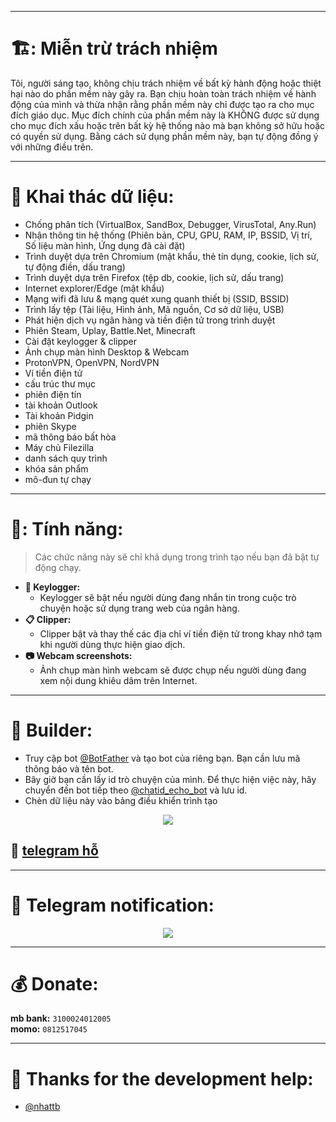 

***

# 🏗️: Miễn trừ trách nhiệm
Tôi, người sáng tạo, không chịu trách nhiệm về bất kỳ hành động hoặc thiệt hại nào do phần mềm này gây ra. Bạn chịu hoàn toàn trách nhiệm về hành động của mình và thừa nhận rằng phần mềm này chỉ được tạo ra cho mục đích giáo dục. Mục đích chính của phần mềm này là KHÔNG được sử dụng cho mục đích xấu hoặc trên bất kỳ hệ thống nào mà bạn không sở hữu hoặc có quyền sử dụng. Bằng cách sử dụng phần mềm này, bạn tự động đồng ý với những điều trên.

***

# 🔱 Khai thác dữ liệu:
- Chống phân tích (VirtualBox, SandBox, Debugger, VirusTotal, Any.Run)
- Nhận thông tin hệ thống (Phiên bản, CPU, GPU, RAM, IP, BSSID, Vị trí, Số liệu màn hình, Ứng dụng đã cài đặt)
- Trình duyệt dựa trên Chromium (mật khẩu, thẻ tín dụng, cookie, lịch sử, tự động điền, dấu trang)
- Trình duyệt dựa trên Firefox (tệp db, cookie, lịch sử, dấu trang)
- Internet explorer/Edge (mật khẩu)
- Mạng wifi đã lưu & mạng quét xung quanh thiết bị (SSID, BSSID)
- Trình lấy tệp (Tài liệu, Hình ảnh, Mã nguồn, Cơ sở dữ liệu, USB)
- Phát hiện dịch vụ ngân hàng và tiền điện tử trong trình duyệt
- Phiên Steam, Uplay, Battle.Net, Minecraft
- Cài đặt keylogger & clipper
- Ảnh chụp màn hình Desktop & Webcam
- ProtonVPN, OpenVPN, NordVPN
- Ví tiền điện tử
- cấu trúc thư mục
- phiên điện tín
- tài khoản Outlook
- Tài khoản Pidgin
- phiên Skype
- mã thông báo bất hòa
- Máy chủ Filezilla
- danh sách quy trình
- khóa sản phẩm
- mô-đun tự chạy

***

# 📁: Tính năng:
> Các chức năng này sẽ chỉ khả dụng trong trình tạo nếu bạn đã bật tự động chạy.
* **:musical_keyboard: Keylogger:**
  * Keylogger sẽ bật nếu người dùng đang nhắn tin trong cuộc trò chuyện hoặc sử dụng trang web của ngân hàng.
* **:clipboard: Clipper:**
  * Clipper bật và thay thế các địa chỉ ví tiền điện tử trong khay nhớ tạm khi người dùng thực hiện giao dịch.
* **:camera: Webcam screenshots:**
  * Ảnh chụp màn hình webcam sẽ được chụp nếu người dùng đang xem nội dung khiêu dâm trên Internet.
***

# :hammer: Builder:
* Truy cập bot [@BotFather](https://t.me/BotFather) và tạo bot của riêng bạn. Bạn cần lưu mã thông báo và tên bot.
* Bây giờ bạn cần lấy id trò chuyện của mình. Để thực hiện việc này, hãy chuyển đến bot tiếp theo [@chatid_echo_bot](https://t.me/chatid_echo_bot) và lưu id.
* Chèn dữ liệu này vào bảng điều khiển trình tạo

<p align="center">
  <img src="Images/Builder.jpg">
</p>

## :robot: [telegram hỗ  ](https://t.me/+nrcKniCAH_M2YmVl)

***

# :loudspeaker: Telegram notification:
<p align="center">
  <img src="Images/report.png">
</p>

***

# :moneybag: Donate:
**mb bank:** `3100024012005`  
**momo:** `0812517045`  


***

# :purple_heart: Thanks for the development help:
* [@nhattb](https://t.me/nhattb)

